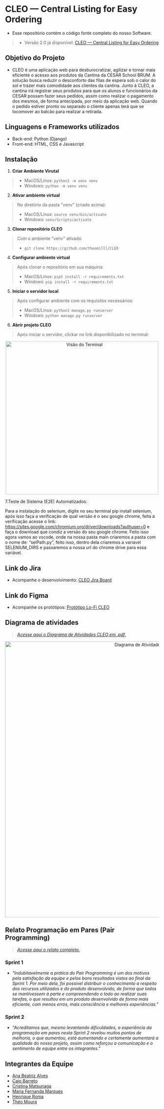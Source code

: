 # CLEO — Central Listing for Easy Ordering
- Esse repositório contém o código fonte completo do nosso Software.
>- Versão 2.0 já disponível: <a href="http://cleo-v2-env.eba-qr2tnipv.sa-east-1.elasticbeanstalk.com/">CLEO — Central Listing for Easy Ordering</a>

## Objetivo do Projeto
- CLEO é uma aplicação web para desburocratizar, agilizar e tornar mais eficiente o acesso aos produtos da Cantina da CESAR School BRUM. A solução busca reduzir o desconforto das filas de espera sob o calor do sol e trazer mais comodidade aos clientes da cantina. Junto à CLEO, a cantina irá registrar seus produtos para que os alunos e funcionários da CESAR possam fazer seus pedidos, assim como realizar o pagamento dos mesmos, de forma antecipada, por meio da aplicação web. Quando o pedido estiver pronto ou separado o cliente apenas terá que se locomover ao balcão para realizar a retirada.

## Linguagens e Frameworks utilizados
- Back-end: Python (Django)
- Front-end: HTML, CSS e Javascript


## Instalação
1. **Criar Ambiente Virutal**
>- MacOS/Linux: `python3 -m venv venv`
>- Windows: `python -m venv venv`

2. **Ativar ambiente virtual**
>No diretório da pasta "venv" (criado acima):
>- MacOS/Linux: `source venv/bin/activate`
>- Windows: `venv/Scripts/activate`

3. **Clonar repositório CLEO**
>Com o ambiente "venv" ativado:
>- `git clone https://github.com/theomilll/CLEO`

4. **Configurar ambiente virtual**
>Após clonar o repositório em sua máquina:
>- MacOS/Linux: `pip3 install -r requirements.txt`
>- Windows: `pip install -r requirements.txt`

5. **Iniciar o servidor local**
>Após configurar ambiente com os requisitos necessários:
>- MacOS/Linux: `python3 manage.py runserver`
>- Windows: `python manage.py runserver`

6. **Abrir projeto CLEO**
>Após iniciar o servidor, clickar no link disponibilizado no terminal:
<div align="center">
  <img src="https://user-images.githubusercontent.com/108446826/232560661-522de845-7aa1-425b-93cd-7526af1a3bcb.png" title="Visão do Terminal" alt="Visão do Terminal" width="500px"/>
 </div>

7.Teste de Sistema (E2E) Automatizados:

Para a instalação do selenium, digite no seu terminal pip install selenium, após isso faça a verificação de qual versão é o seu google chrome, feita a verificação acesse o link: https://sites.google.com/chromium.org/driver/downloads?authuser=0
e faça o download que condiz a versão do seu google chrome. Feito isso agora vamos ao vscode, onde na nossa pasta main criaremos a pasta com o nome de: “selPath.py”, feito isso, dentro dela criaremos a variavel SELENIUM_DIRS e passaremos a nossa url do chrome drive para essa variável.

## Link do Jira
- Acompanhe o desenvolvimento: <a href="https://mffbm.atlassian.net/jira/software/projects/FDS/boards/1">CLEO Jira Board</a>

## Link do Figma
- Acompanhe os protótipos: <a href="https://www.figma.com/file/gsZa5WDhVrfWIilATY4K0P/LO-FI-CLEO?node-id=0%3A1&t=VpvNaYuTkpGkrmfp-1">Protótipo Lo-Fi CLEO</a>

## Diagrama de atividades
><a href="https://drive.google.com/file/d/1ozhgCaCZVpp_gTuk8OMR06hZ4CobVGuH/view?usp=share_link">*Acesse aqui o Diagrama de Atividades CLEO em .pdf.*</a>
<div align="center">
<img src="https://github.com/theomilll/CLEO/assets/108446826/333b0ed6-b30f-4bb2-8da6-5c41f7c8f267" title="Diagrama de Atividades CLEO" alt="Diagrama de Atividades CLEO" width="900px"/>
</div>

## Relato Programação em Pares (Pair Programming)
><a href="https://docs.google.com/document/d/19kMGlKWTtmS4_a0b0ogvFF-unXA4oes1-lSFioI59Ns/edit?usp=sharing">*Acesse aqui o relato completo.*</a>
### Sprint 1
- *"Indubitavelmente a prática do Pair Programming é um dos motivos pela satisfação da equipe e pelos bons resultados vistos ao final da Sprint 1. Por meio dela, foi possível distribuir o conhecimento a respeito dos recursos utilizados e do produto desenvolvido, de forma que todos se mantivessem à parte e compreendendo o todo ao realizar suas tarefas, o que resultou em um produto desenvolvido de forma mais eficiente, com menos erros, mais consciência e melhores experiências."*
### Sprint 2
- *"Acreditamos que, mesmo levantando dificuldades, a experiência da programação em pares nesta Sprint 2 revelou muitos pontos de melhoria, o que aumentou, está aumentando e certamente aumentará a qualidade do nosso projeto, assim como reforçou a comunicação e o sentimento de equipe entre os integrantes."*

## Integrantes da Equipe
- <a href="mailto:abxa@cesar.school">Ana Beatriz Alves</a>
- <a href="mailto:cba2@cesar.school">Caio Barreto</a>
- <a href="mailto:cm2@cesar.school">Cristina Matsunaga</a>
- <a href="mailto:mffbm@cesar.school">Maria Fernanda Marques</a>
- <a href="mailto:hrm@cesar.school">Henrique Roma</a>
- <a href="mailto:tam4@cesar.school">Théo Moura</a>

